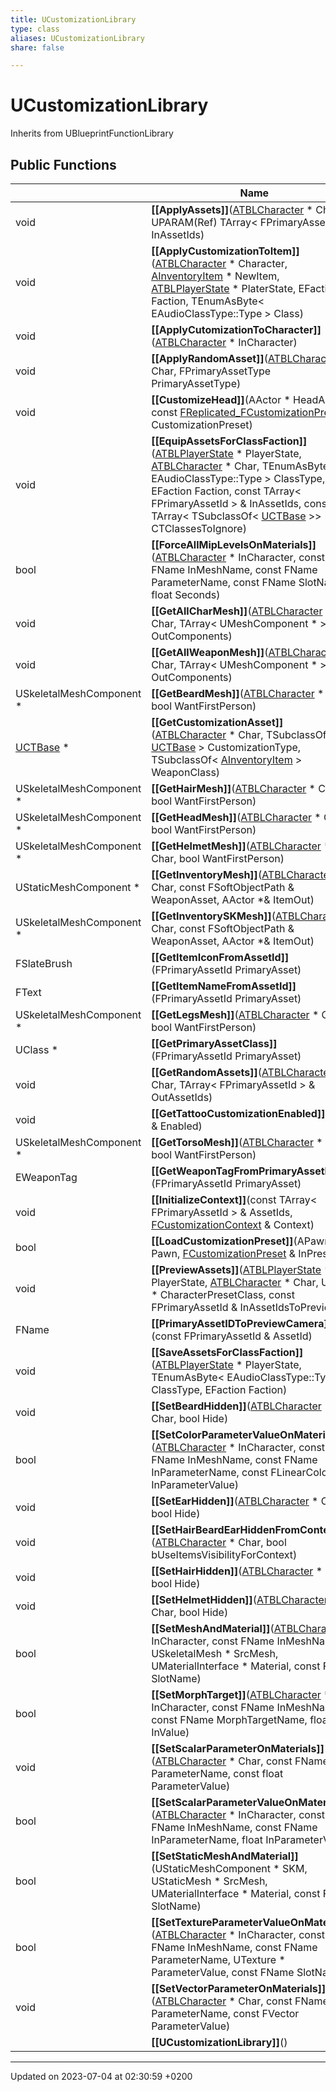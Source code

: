 ```yaml
---
title: UCustomizationLibrary
type: class
aliases: UCustomizationLibrary
share: false

---
```


# UCustomizationLibrary





Inherits from UBlueprintFunctionLibrary

## Public Functions

|                | Name           |
| -------------- | -------------- |
| void | **[[ApplyAssets]]**([ATBLCharacter](/docs/SDK/Source/Classes/classATBLCharacter.md) * Char, UPARAM(Ref) TArray< FPrimaryAssetId > & InAssetIds) |
| void | **[[ApplyCustomizationToItem]]**([ATBLCharacter](/docs/SDK/Source/Classes/classATBLCharacter.md) * Character, [AInventoryItem](/docs/SDK/Source/Classes/classAInventoryItem.md) * NewItem, [ATBLPlayerState](/docs/SDK/Source/Classes/classATBLPlayerState.md) * PlaterState, EFaction Faction, TEnumAsByte< EAudioClassType::Type > Class) |
| void | **[[ApplyCutomizationToCharacter]]**([ATBLCharacter](/docs/SDK/Source/Classes/classATBLCharacter.md) * InCharacter) |
| void | **[[ApplyRandomAsset]]**([ATBLCharacter](/docs/SDK/Source/Classes/classATBLCharacter.md) * Char, FPrimaryAssetType PrimaryAssetType) |
| void | **[[CustomizeHead]]**(AActor * HeadActor, const [FReplicated_FCustomizationPreset](/docs/SDK/Source/Classes/structFReplicated__FCustomizationPreset.md) & CustomizationPreset) |
| void | **[[EquipAssetsForClassFaction]]**([ATBLPlayerState](/docs/SDK/Source/Classes/classATBLPlayerState.md) * PlayerState, [ATBLCharacter](/docs/SDK/Source/Classes/classATBLCharacter.md) * Char, TEnumAsByte< EAudioClassType::Type > ClassType, EFaction Faction, const TArray< FPrimaryAssetId > & InAssetIds, const TArray< TSubclassOf< [UCTBase](/docs/SDK/Source/Classes/classUCTBase.md) >> CTClassesToIgnore) |
| bool | **[[ForceAllMipLevelsOnMaterials]]**([ATBLCharacter](/docs/SDK/Source/Classes/classATBLCharacter.md) * InCharacter, const FName InMeshName, const FName ParameterName, const FName SlotName, float Seconds) |
| void | **[[GetAllCharMesh]]**([ATBLCharacter](/docs/SDK/Source/Classes/classATBLCharacter.md) * Char, TArray< UMeshComponent * > & OutComponents) |
| void | **[[GetAllWeaponMesh]]**([ATBLCharacter](/docs/SDK/Source/Classes/classATBLCharacter.md) * Char, TArray< UMeshComponent * > & OutComponents) |
| USkeletalMeshComponent * | **[[GetBeardMesh]]**([ATBLCharacter](/docs/SDK/Source/Classes/classATBLCharacter.md) * Char, bool WantFirstPerson) |
| [UCTBase](/docs/SDK/Source/Classes/classUCTBase.md) * | **[[GetCustomizationAsset]]**([ATBLCharacter](/docs/SDK/Source/Classes/classATBLCharacter.md) * Char, TSubclassOf< [UCTBase](/docs/SDK/Source/Classes/classUCTBase.md) > CustomizationType, TSubclassOf< [AInventoryItem](/docs/SDK/Source/Classes/classAInventoryItem.md) > WeaponClass) |
| USkeletalMeshComponent * | **[[GetHairMesh]]**([ATBLCharacter](/docs/SDK/Source/Classes/classATBLCharacter.md) * Char, bool WantFirstPerson) |
| USkeletalMeshComponent * | **[[GetHeadMesh]]**([ATBLCharacter](/docs/SDK/Source/Classes/classATBLCharacter.md) * Char, bool WantFirstPerson) |
| USkeletalMeshComponent * | **[[GetHelmetMesh]]**([ATBLCharacter](/docs/SDK/Source/Classes/classATBLCharacter.md) * Char, bool WantFirstPerson) |
| UStaticMeshComponent * | **[[GetInventoryMesh]]**([ATBLCharacter](/docs/SDK/Source/Classes/classATBLCharacter.md) * Char, const FSoftObjectPath & WeaponAsset, AActor *& ItemOut) |
| USkeletalMeshComponent * | **[[GetInventorySKMesh]]**([ATBLCharacter](/docs/SDK/Source/Classes/classATBLCharacter.md) * Char, const FSoftObjectPath & WeaponAsset, AActor *& ItemOut) |
| FSlateBrush | **[[GetItemIconFromAssetId]]**(FPrimaryAssetId PrimaryAsset) |
| FText | **[[GetItemNameFromAssetId]]**(FPrimaryAssetId PrimaryAsset) |
| USkeletalMeshComponent * | **[[GetLegsMesh]]**([ATBLCharacter](/docs/SDK/Source/Classes/classATBLCharacter.md) * Char, bool WantFirstPerson) |
| UClass * | **[[GetPrimaryAssetClass]]**(FPrimaryAssetId PrimaryAsset) |
| void | **[[GetRandomAssets]]**([ATBLCharacter](/docs/SDK/Source/Classes/classATBLCharacter.md) * Char, TArray< FPrimaryAssetId > & OutAssetIds) |
| void | **[[GetTattooCustomizationEnabled]]**(bool & Enabled) |
| USkeletalMeshComponent * | **[[GetTorsoMesh]]**([ATBLCharacter](/docs/SDK/Source/Classes/classATBLCharacter.md) * Char, bool WantFirstPerson) |
| EWeaponTag | **[[GetWeaponTagFromPrimaryAssetId]]**(FPrimaryAssetId PrimaryAsset) |
| void | **[[InitializeContext]]**(const TArray< FPrimaryAssetId > & AssetIds, [FCustomizationContext](/docs/SDK/Source/Classes/structFCustomizationContext.md) & Context) |
| bool | **[[LoadCustomizationPreset]]**(APawn * Pawn, [FCustomizationPreset](/docs/SDK/Source/Classes/structFCustomizationPreset.md) & InPreset) |
| void | **[[PreviewAssets]]**([ATBLPlayerState](/docs/SDK/Source/Classes/classATBLPlayerState.md) * PlayerState, [ATBLCharacter](/docs/SDK/Source/Classes/classATBLCharacter.md) * Char, UClass * CharacterPresetClass, const FPrimaryAssetId & InAssetIdsToPreview) |
| FName | **[[PrimaryAssetIDToPreviewCamera]]**(const FPrimaryAssetId & AssetId) |
| void | **[[SaveAssetsForClassFaction]]**([ATBLPlayerState](/docs/SDK/Source/Classes/classATBLPlayerState.md) * PlayerState, TEnumAsByte< EAudioClassType::Type > ClassType, EFaction Faction) |
| void | **[[SetBeardHidden]]**([ATBLCharacter](/docs/SDK/Source/Classes/classATBLCharacter.md) * Char, bool Hide) |
| bool | **[[SetColorParameterValueOnMaterials]]**([ATBLCharacter](/docs/SDK/Source/Classes/classATBLCharacter.md) * InCharacter, const FName InMeshName, const FName InParameterName, const FLinearColor & InParameterValue) |
| void | **[[SetEarHidden]]**([ATBLCharacter](/docs/SDK/Source/Classes/classATBLCharacter.md) * Char, bool Hide) |
| void | **[[SetHairBeardEarHiddenFromContext]]**([ATBLCharacter](/docs/SDK/Source/Classes/classATBLCharacter.md) * Char, bool bUseItemsVisibilityForContext) |
| void | **[[SetHairHidden]]**([ATBLCharacter](/docs/SDK/Source/Classes/classATBLCharacter.md) * Char, bool Hide) |
| void | **[[SetHelmetHidden]]**([ATBLCharacter](/docs/SDK/Source/Classes/classATBLCharacter.md) * Char, bool Hide) |
| bool | **[[SetMeshAndMaterial]]**([ATBLCharacter](/docs/SDK/Source/Classes/classATBLCharacter.md) * InCharacter, const FName InMeshName, USkeletalMesh * SrcMesh, UMaterialInterface * Material, const FName SlotName) |
| bool | **[[SetMorphTarget]]**([ATBLCharacter](/docs/SDK/Source/Classes/classATBLCharacter.md) * InCharacter, const FName InMeshName, const FName MorphTargetName, float InValue) |
| void | **[[SetScalarParameterOnMaterials]]**([ATBLCharacter](/docs/SDK/Source/Classes/classATBLCharacter.md) * Char, const FName ParameterName, const float ParameterValue) |
| bool | **[[SetScalarParameterValueOnMaterials]]**([ATBLCharacter](/docs/SDK/Source/Classes/classATBLCharacter.md) * InCharacter, const FName InMeshName, const FName InParameterName, float InParameterValue) |
| bool | **[[SetStaticMeshAndMaterial]]**(UStaticMeshComponent * SKM, UStaticMesh * SrcMesh, UMaterialInterface * Material, const FName SlotName) |
| bool | **[[SetTextureParameterValueOnMaterials]]**([ATBLCharacter](/docs/SDK/Source/Classes/classATBLCharacter.md) * InCharacter, const FName InMeshName, const FName ParameterName, UTexture * ParameterValue, const FName SlotName) |
| void | **[[SetVectorParameterOnMaterials]]**([ATBLCharacter](/docs/SDK/Source/Classes/classATBLCharacter.md) * Char, const FName ParameterName, const FVector ParameterValue) |
| | **[[UCustomizationLibrary]]**() |

-------------------------------

Updated on 2023-07-04 at 02:30:59 +0200